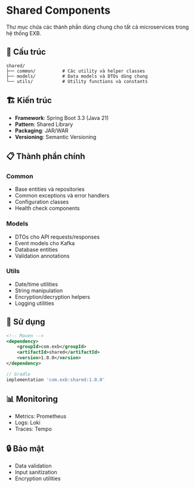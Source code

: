 # Shared Components

Thư mục chứa các thành phần dùng chung cho tất cả microservices trong hệ thống EXB.

## 📁 Cấu trúc

```
shared/
├── common/          # Các utility và helper classes
├── models/          # Data models và DTOs dùng chung
└── utils/           # Utility functions và constants
```

## 🏗️ Kiến trúc

- **Framework**: Spring Boot 3.3 (Java 21)
- **Pattern**: Shared Library
- **Packaging**: JAR/WAR
- **Versioning**: Semantic Versioning

## 📋 Thành phần chính

### Common
- Base entities và repositories
- Common exceptions và error handlers
- Configuration classes
- Health check components

### Models
- DTOs cho API requests/responses
- Event models cho Kafka
- Database entities
- Validation annotations

### Utils
- Date/time utilities
- String manipulation
- Encryption/decryption helpers
- Logging utilities

## 🚀 Sử dụng

```xml
<!-- Maven -->
<dependency>
    <groupId>com.exb</groupId>
    <artifactId>shared</artifactId>
    <version>1.0.0</version>
</dependency>
```

```gradle
// Gradle
implementation 'com.exb:shared:1.0.0'
```

## 📊 Monitoring

- Metrics: Prometheus
- Logs: Loki
- Traces: Tempo

## 🔒 Bảo mật

- Data validation
- Input sanitization
- Encryption utilities

